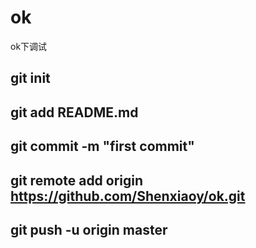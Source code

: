 # ok
ok下调试
## git init
## git add README.md
## git commit -m "first commit"
## git remote add origin https://github.com/Shenxiaoy/ok.git
## git push -u origin master
